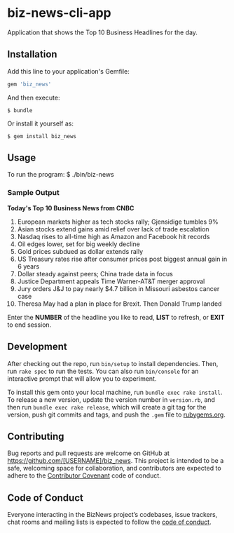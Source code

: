 # biz-news-cli-app
Application that shows the Top 10 Business Headlines for the day. 

## Installation

Add this line to your application's Gemfile:

```ruby
gem 'biz_news'
```

And then execute:

    $ bundle

Or install it yourself as:

    $ gem install biz_news

## Usage

To run the program:
    $ ./bin/biz-news


### Sample Output

**Today's Top 10 Business News from CNBC**

1. European markets higher as tech stocks rally; Gjensidige tumbles 9%
2. Asian stocks extend gains amid relief over lack of trade escalation
3. Nasdaq rises to all-time high as Amazon and Facebook hit records
4. Oil edges lower, set for big weekly decline
5. Gold prices subdued as dollar extends rally
6. US Treasury rates rise after consumer prices post biggest annual gain in 6 years
7. Dollar steady against peers; China trade data in focus
8. Justice Department appeals Time Warner-AT&T merger approval
9. Jury orders J&J to pay nearly $4.7 billion in Missouri asbestos cancer case
10. Theresa May had a plan in place for Brexit. Then Donald Trump landed 

Enter the **NUMBER** of the headline you like to read, **LIST** to refresh, or **EXIT** to end session.

## Development

After checking out the repo, run `bin/setup` to install dependencies. Then, run `rake spec` to run the tests. You can also run `bin/console` for an interactive prompt that will allow you to experiment.

To install this gem onto your local machine, run `bundle exec rake install`. To release a new version, update the version number in `version.rb`, and then run `bundle exec rake release`, which will create a git tag for the version, push git commits and tags, and push the `.gem` file to [rubygems.org](https://rubygems.org).

## Contributing

Bug reports and pull requests are welcome on GitHub at https://github.com/[USERNAME]/biz_news. This project is intended to be a safe, welcoming space for collaboration, and contributors are expected to adhere to the [Contributor Covenant](http://contributor-covenant.org) code of conduct.

## Code of Conduct

Everyone interacting in the BizNews project’s codebases, issue trackers, chat rooms and mailing lists is expected to follow the [code of conduct](https://github.com/[USERNAME]/biz_news/blob/master/CODE_OF_CONDUCT.md).

